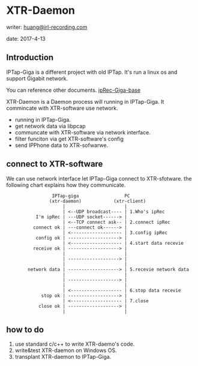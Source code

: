 # XTR-Daemon


writer: huang@irl-recording.com

date: 2017-4-13



## Introduction

IPTap-Giga is a different project with old IPTap. It's run a linux os and support Gigabit network. 

You can reference other documents. [ipRec-Giga-base](ipRec-Giga-base.md)

XTR-Daemon is a Daemon process will running in IPTap-Giga. It commincate with XTR-software use network.

* running in IPTap-Giga.
* get network data via libpcap
* communcate with XTR-software via network interface.
* filter funciton via get XTR-software's config
* send IPPhone data to XTR-sofwarwe.


## connect to XTR-software

We can use network interface let IPTap-Giga connect to XTR-sfotware. the following chart explains how they communicate. 

```
                 IPTap-giga                 PC
                (xtr-daemon)            (xtr-client)
                     |                      |
                     | <--UDP broadcast---- | 1.Who's ipRec
           I'm ipRec | ---UDP socket------> |
                     | <--TCP connect ask-- | 2.connect ipRec
          connect ok | ---connect ok------> |
                     | <------------------- | 3.config ipRec
           config ok | -------------------> |
                     | <------------------- | 4.start data recevie
          receive ok | -------------------> |
                     |                      |
                     | -------------------> | 
                     |                      |
        network data | -------------------> | 5.recevie network data
                     |                      |
                     | -------------------> |
                     |                      |
                     | <------------------- | 6.stop data recevie
             stop ok | -------------------> |
                     | <------------------- | 7.close
            close ok | -------------------> |
                     |                      |

```

## how to do

1. use standard c/c++ to write XTR-daemo's code.
2. write&test XTR-daemon on Windows OS.
3. transplant XTR-daemon to IPTap-Giga.




